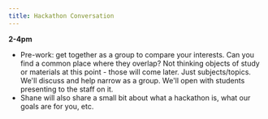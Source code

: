```yaml
---
title: Hackathon Conversation
---
```


**2-4pm**

* Pre-work: get together as a group to compare your interests. Can you find a common place where they overlap? Not thinking objects of study or materials at this point - those will come later. Just subjects/topics. We'll discuss and help narrow as a group. We'll open with students presenting to the staff on it.
* Shane will also share a small bit about what a hackathon is, what our goals are for you, etc.